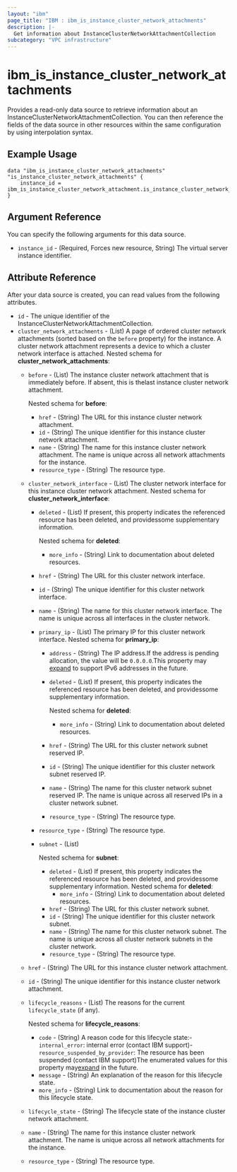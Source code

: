 ```yaml
---
layout: "ibm"
page_title: "IBM : ibm_is_instance_cluster_network_attachments"
description: |-
  Get information about InstanceClusterNetworkAttachmentCollection
subcategory: "VPC infrastructure"
---
```


# ibm_is_instance_cluster_network_attachments

Provides a read-only data source to retrieve information about an InstanceClusterNetworkAttachmentCollection. You can then reference the fields of the data source in other resources within the same configuration by using interpolation syntax.

## Example Usage

```hcl
data "ibm_is_instance_cluster_network_attachments" "is_instance_cluster_network_attachments" {
	instance_id = ibm_is_instance_cluster_network_attachment.is_instance_cluster_network_attachment_instance.instance_id
}
```

## Argument Reference

You can specify the following arguments for this data source.

- `instance_id` - (Required, Forces new resource, String) The virtual server instance identifier.

## Attribute Reference

After your data source is created, you can read values from the following attributes.

- `id` - The unique identifier of the InstanceClusterNetworkAttachmentCollection.
- `cluster_network_attachments` - (List) A page of ordered cluster network attachments (sorted based on the `before` property) for the instance. A cluster network attachment represents a device to which a cluster network interface is attached.
	Nested schema for **cluster_network_attachments**:
	- `before` - (List) The instance cluster network attachment that is immediately before. If absent, this is thelast instance cluster network attachment.

		Nested schema for **before**:
		- `href` - (String) The URL for this instance cluster network attachment.
		- `id` - (String) The unique identifier for this instance cluster network attachment.
		- `name` - (String) The name for this instance cluster network attachment. The name is unique across all network attachments for the instance.
		- `resource_type` - (String) The resource type.
	- `cluster_network_interface` - (List) The cluster network interface for this instance cluster network attachment.
		Nested schema for **cluster_network_interface**:
		- `deleted` - (List) If present, this property indicates the referenced resource has been deleted, and providessome supplementary information.

			Nested schema for **deleted**:
			- `more_info` - (String) Link to documentation about deleted resources.
		- `href` - (String) The URL for this cluster network interface.
		- `id` - (String) The unique identifier for this cluster network interface.
		- `name` - (String) The name for this cluster network interface. The name is unique across all interfaces in the cluster network.
		- `primary_ip` - (List) The primary IP for this cluster network interface.
			Nested schema for **primary_ip**:
			- `address` - (String) The IP address.If the address is pending allocation, the value will be `0.0.0.0`.This property may [expand](https://cloud.ibm.com/apidocs/vpc#property-value-expansion) to support IPv6 addresses in the future.
			- `deleted` - (List) If present, this property indicates the referenced resource has been deleted, and providessome supplementary information.

				Nested schema for **deleted**:
				- `more_info` - (String) Link to documentation about deleted resources.
			- `href` - (String) The URL for this cluster network subnet reserved IP.
			- `id` - (String) The unique identifier for this cluster network subnet reserved IP.
			- `name` - (String) The name for this cluster network subnet reserved IP. The name is unique across all reserved IPs in a cluster network subnet.
			- `resource_type` - (String) The resource type.
		- `resource_type` - (String) The resource type.
		- `subnet` - (List)

			Nested schema for **subnet**:
			- `deleted` - (List) If present, this property indicates the referenced resource has been deleted, and providessome supplementary information.
			Nested schema for **deleted**:
				- `more_info` - (String) Link to documentation about deleted resources.
			- `href` - (String) The URL for this cluster network subnet.
			- `id` - (String) The unique identifier for this cluster network subnet.
			- `name` - (String) The name for this cluster network subnet. The name is unique across all cluster network subnets in the cluster network.
			- `resource_type` - (String) The resource type.
	- `href` - (String) The URL for this instance cluster network attachment.
	- `id` - (String) The unique identifier for this instance cluster network attachment.
	- `lifecycle_reasons` - (List) The reasons for the current `lifecycle_state` (if any).

		Nested schema for **lifecycle_reasons**:
		- `code` - (String) A reason code for this lifecycle state:- `internal_error`: internal error (contact IBM support)- `resource_suspended_by_provider`: The resource has been suspended (contact IBM  support)The enumerated values for this property may[expand](https://cloud.ibm.com/apidocs/vpc#property-value-expansion) in the future.
		- `message` - (String) An explanation of the reason for this lifecycle state.
		- `more_info` - (String) Link to documentation about the reason for this lifecycle state.
	- `lifecycle_state` - (String) The lifecycle state of the instance cluster network attachment.
	- `name` - (String) The name for this instance cluster network attachment. The name is unique across all network attachments for the instance.
	- `resource_type` - (String) The resource type.

